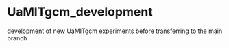 # UaMITgcm_development
development of new UaMITgcm experiments before transferring to the main branch

